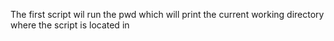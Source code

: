 The first script wil run the pwd which will print the current working directory where the script is located in
